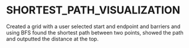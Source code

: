 # SHORTEST_PATH_VISUALIZATION
Created a grid with a user selected start and endpoint and barriers and using BFS found the shortest path between two points, showed the path and outputted the distance at the top.
